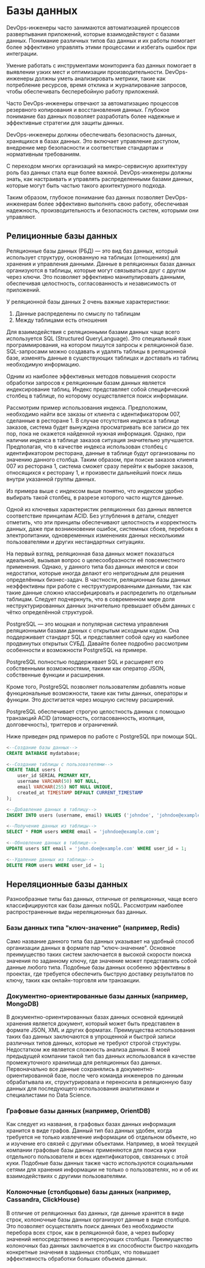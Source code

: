 # Базы данных

DevOps-инженеры часто занимаются автоматизацией процессов развертывания приложений, которые взаимодействуют с базами данных. Понимание различных типов баз данных и их работы помогает более эффективно управлять этими процессами и избегать ошибок при интеграции.

Умение работать с инструментами мониторинга баз данных помогает в выявлении узких мест и оптимизации производительности. DevOps-инженеры должны уметь анализировать метрики, такие как потребление ресурсов, время отклика и журналирование запросов, чтобы обеспечивать бесперебойную работу приложений.

 Часто DevOps-инженеры отвечают за автоматизацию процессов резервного копирования и восстановления данных. Глубокое понимание баз данных позволяет разработать более надежные и эффективные стратегии для защиты данных.

DevOps-инженеры должны обеспечивать безопасность данных, хранящихся в базах данных. Это включает управление доступом, внедрение мер безопасности и соответствие стандартам и нормативным требованиям.

С переходом многих организаций на микро-сервисную архитектуру роль баз данных стала еще более важной. DevOps-инженеры должны знать, как настраивать и управлять распределенными базами данных, которые могут быть частью такого архитектурного подхода.

Таким образом, глубокое понимание баз данных позволяет DevOps-инженерам более эффективно выполнять свою работу, обеспечивая надежность, производительность и безопасность систем, которыми они управляют.

## Релиционные базы данных

Реляционные базы данных (РБД) — это вид баз данных, который использует структуру, основанную на таблицах (отношениях) для хранения и управления данными. Данные в реляционных базах данных организуются в таблицы, которые могут связываться друг с другом через ключи. Это позволяет эффективно манипулировать данными, обеспечивая целостность, согласованность и независимость от приложений.

У реляционной базы данных 2 очень важные характеристики:

1. Данные распределены по смыслу по таблицам
2. Между таблицами есть отношения

Для взаимодействия с реляционными базами данных чаще всего используется SQL (Structured QueryLanguage). Это специальный язык программирования, на котором пишутся запросы к реляционной базе. SQL-запросами можно создавать и удалять таблицы в реляционной базе, изменять данные в существующих таблицах и доставать из таблиц необходимую информацию.

Одним из наиболее эффективных методов повышения скорости обработки запросов к реляционным базам данных является индексирование таблиц. Индекс представляет собой специфический столбец в таблице, по которому осуществляется поиск информации.

Рассмотрим пример использования индекса. Предположим, необходимо найти все заказы от клиента с идентификатором 007, сделанные в ресторане 1. В случае отсутствия индекса в таблице заказов, система будет вынуждена просматривать все записи до тех пор, пока не окажется найденной нужная информация. Однако, при наличии индекса в таблице заказов ситуация значительно улучшается. Предполагая, что в качестве индекса использован столбец с идентификатором ресторана, данные в таблице будут организованы по значению данного столбца. Таким образом, при поиске заказов клиента 007 из ресторана 1, система сможет сразу перейти к выборке заказов, относящихся к ресторану 1, и произвести дальнейший поиск лишь внутри указанной группы данных.

Из примера выше с индексом выше понятно, что индексом удобно выбирать такой столбец, в разрезе которого часто ищутся данные.

Одной из ключевых характеристик реляционных баз данных является соответствие принципам ACID. Без углубления в детали, следует отметить, что эти принципы обеспечивают целостность и корректность данных, даже при возникновении ошибок, системных сбоев, перебоях в электропитании, одновременных изменениях данных несколькими пользователями и других нестандартных ситуациях.

На первый взгляд, реляционная база данных может показаться идеальной, вызывая вопрос о целесообразности её повсеместного применения. Однако, у данного типа баз данных имеются и свои недостатки, которые иногда делают его непригодным для решения определённых бизнес-задач. В частности, реляционные базы данных неэффективны при работе с неструктурированными данными, так как такие данные сложно классифицировать и распределить по отдельным таблицам. Следует подчеркнуть, что в современном мире доля неструктурированных данных значительно превышает объём данных с чётко определённой структурой.

PostgreSQL — это мощная и популярная система управления реляционными базами данных с открытым исходным кодом. Она поддерживает стандарт SQL и представляет собой одну из наиболее продвинутых открытых СУБД. Давайте более подробно рассмотрим особенности и возможности PostgreSQL на примере.

PostgreSQL полностью поддерживает SQL и расширяет его собственными возможностями, такими как оператор JSON, собственные функции и расширения.

Кроме того, PostgreSQL позволяет пользователям добавлять новые функциональные возможности, такие как типы данных, операторы и функции. Это достигается через мощную систему расширений.

PostgreSQL обеспечивает строгую целостность данных с помощью транзакций ACID (атомарность, согласованность, изоляция, долговечность), триггеров и ограничений.

Ниже приведен ряд примеров по работе с PostgreSQL при помощи SQL.

```sql
<--Создание базы данных-->
CREATE DATABASE mydatabase;
```

```sql
<--Создание таблицы с пользователями-->
CREATE TABLE users (
    user_id SERIAL PRIMARY KEY,
    username VARCHAR(50) NOT NULL,
    email VARCHAR(255) NOT NULL UNIQUE,
    created_at TIMESTAMP DEFAULT CURRENT_TIMESTAMP
);
```

```sql
<--Добавление данных в таблицу-->
INSERT INTO users (username, email) VALUES ('johndoe', 'johndoe@example.com');
```

```sql
<--Получение данных из таблицы-->
SELECT * FROM users WHERE email = 'johndoe@example.com';
```

```sql
<--Обновление данных в таблице-->
UPDATE users SET email = 'john.doe@example.com' WHERE user_id = 1;
```

```sql
<--Удаление данных из таблицы-->
DELETE FROM users WHERE user_id = 1;
```

## Нереляционные базы данных

Разнообразные типы баз данных, отличные от реляционных, чаще всего классифицируются как базы данных noSQL. Рассмотрим наиболее распространенные виды нереляционных баз данных.

### Базы данных типа "ключ-значение" (например, Redis)

Само название данного типа баз данных указывает на удобный способ организации данных в формате пар "ключ-значение". Основное преимущество таких систем заключается в высокой скорости поиска значения по заданному ключу, где значение может представлять собой данные любого типа. Подобные базы данных особенно эффективны в проектах, где требуется обеспечить быструю доставку результатов по ключу, таких как онлайн-торговля или транзакции.

### Документно-ориентированные базы данных (например, MongoDB)

В документно-ориентированных базах данных основной единицей хранения является документ, который может быть представлен в формате JSON, XML и других форматах. Преимущества использования таких баз данных заключаются в упрощенной и быстрой записи различных типов данных, которые не требуют строгой структуры. Недостатком же является сложность анализа данных. В моей предыдущей компании такой тип баз данных использовался в качестве промежуточного хранилища для реляционных баз данных. Первоначально все данные сохранялись в документно-ориентированной базе, после чего команда инженеров по данным обрабатывала их, структурировала и переносила в реляционную базу данных для последующего использования аналитиками и специалистами по Data Science.

### Графовые базы данных (например, OrientDB)

Как следует из названия, в графовых базах данных информация хранится в виде графов. Данный тип баз данных удобен, когда требуется не только извлечение информации об отдельном объекте, но и изучение его связей с другими объектами. Например, в моей текущей компании графовые базы данных применяются для поиска куки отдельного пользователя и всех идентификаторов, связанных с этой куки. Подобные базы данных также часто используются социальными сетями для хранения информации не только о пользователях, но и об их взаимодействиях с другими пользователями.

### Колоночные (столбцовые) базы данных (например, Cassandra, ClickHouse)

В отличие от реляционных баз данных, где данные хранятся в виде строк, колоночные базы данных организуют данные в виде столбцов. Это позволяет осуществлять поиск данных без необходимости перебора всех строк, как в реляционной базе, а через выборку значений непосредственно в интересующих столбцах. Преимущество колоночных баз данных заключается в их способности быстро находить конкретные значения в заданных столбцах, что повышает эффективность обработки больших объемов данных.

